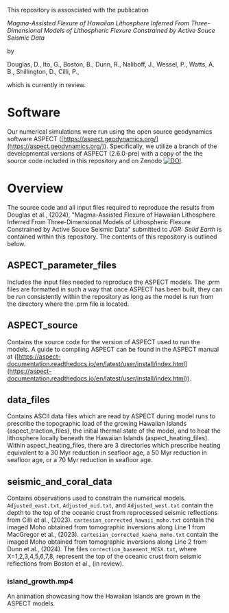 This repository is assosciated with the publication

*Magma-Assisted Flexure of Hawaiian Lithosphere Inferred From Three-Dimensional Models of Lithospheric Flexure Constrained by Active Souce Seismic Data*

by

Douglas, D.,
Ito, G.,
Boston, B.,
Dunn, R.,
Naliboff, J.,
Wessel, P.,
Watts, A. B.,
Shillington, D.,
Cilli, P.,

which is currently in review.

# Software
Our numerical simulations were run using the open source geodynamics software ASPECT ([https://aspect.geodynamics.org/](https://aspect.geodynamics.org/)). Specifically, we utilize a branch of the developmental versions of ASPECT (2.6.0-pre) with a copy of the the source code included in this repository and on Zenodo [![DOI](https://zenodo.org/badge/835081143.svg)](https://doi.org/10.5281/zenodo.14897977).

# Overview
The source code and all input files required to reproduce the results from Douglas et al., (2024), "Magma-Assisted Flexure of Hawaiian Lithosphere Inferred From Three-Dimensional Models of Lithospheric Flexure Constrained by Active Souce Seismic Data" submitted to *JGR: Solid Earth* is contained within this repository. The contents of this repository is outlined below.

## ASPECT_parameter_files
Includes the input files needed to reproduce the ASPECT models. The .prm files are formatted in such a way that once ASPECT has been built, they can be run consistently within the repository as long as the model is run from the directory where the .prm file is located.

## ASPECT_source
Contains the source code for the version of ASPECT used to run the models. A guide to compiling ASPECT can be found in the ASPECT manual at ([https://aspect-documentation.readthedocs.io/en/latest/user/install/index.html](https://aspect-documentation.readthedocs.io/en/latest/user/install/index.html)).

## data_files
Contains ASCII data files which are read by ASPECT during model runs to prescribe the topographic load of the growing Hawaiian Islands (aspect_traction_files), the initial thermal state of the model, and to heat the lithosphere locally beneath the Hawaiian Islands (aspect_heating_files). Within aspect_heating_files, there are 3 directories which prescribe heating equivalent to a 30 Myr reduction in seafloor age, a 50 Myr reduction in seafloor age, or a 70 Myr reduction in seafloor age.

## seismic_and_coral_data
Contains observations used to constrain the numerical models. `Adjusted_east.txt`,  `Adjusted_mid.txt`, and `Adjusted_west.txt` contain the depth to the top of the oceanic crust from reprocessed seismic reflections from Cilli et al., (2023). `cartesian_corrected_hawaii_moho.txt` contain the imaged Moho obtained from tomographic inversions along Line 1 from MacGregor et al., (2023). `cartesian_corrected_kaena_moho.txt` contain the imaged Moho obtained from tomographic inversions along Line 2 from Dunn et al., (2024). The files `correction_basement_MCSX.txt`, where X=1,2,3,4,5,6,7,8, represent the top of the oceanic crust from seismic reflections from Boston et al., (in review).

### island_growth.mp4
An animation showcasing how the Hawaiian Islands are grown in the ASPECT models.
